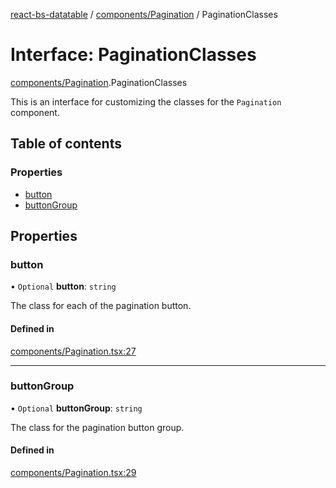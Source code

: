 [react-bs-datatable](../README.md) / [components/Pagination](../modules/components_Pagination.md) / PaginationClasses

# Interface: PaginationClasses

[components/Pagination](../modules/components_Pagination.md).PaginationClasses

This is an interface for customizing the classes for
the `Pagination` component.

## Table of contents

### Properties

- [button](components_Pagination.PaginationClasses.md#button)
- [buttonGroup](components_Pagination.PaginationClasses.md#buttongroup)

## Properties

### button

• `Optional` **button**: `string`

The class for each of the pagination button.

#### Defined in

[components/Pagination.tsx:27](https://github.com/imballinst/react-bs-datatable/blob/23c9527/src/components/Pagination.tsx#L27)

___

### buttonGroup

• `Optional` **buttonGroup**: `string`

The class for the pagination button group.

#### Defined in

[components/Pagination.tsx:29](https://github.com/imballinst/react-bs-datatable/blob/23c9527/src/components/Pagination.tsx#L29)
